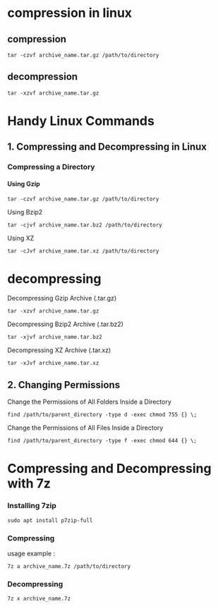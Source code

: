 # compression in linux

## compression

```shell
tar -czvf archive_name.tar.gz /path/to/directory
```

## decompression

```shell
tar -xzvf archive_name.tar.gz
```

# Handy Linux Commands

## 1. Compressing and Decompressing in Linux

### Compressing a Directory

#### Using Gzip

```shell
tar -czvf archive_name.tar.gz /path/to/directory
```

Using Bzip2

```shell
tar -cjvf archive_name.tar.bz2 /path/to/directory
```

Using XZ

```shell
tar -cJvf archive_name.tar.xz /path/to/directory
```

# decompressing

Decompressing Gzip Archive (.tar.gz)

```shell
tar -xzvf archive_name.tar.gz
```

Decompressing Bzip2 Archive (.tar.bz2)

```shell
tar -xjvf archive_name.tar.bz2
```


Decompressing XZ Archive (.tar.xz)

```shell
tar -xJvf archive_name.tar.xz
```

## 2. Changing Permissions

Change the Permissions of All Folders Inside a Directory

```shell
find /path/to/parent_directory -type d -exec chmod 755 {} \;
```

Change the Permissions of All Files Inside a Directory

```shell
find /path/to/parent_directory -type f -exec chmod 644 {} \;
```

# Compressing and Decompressing with 7z

### Installing 7zip

```shell
sudo apt install p7zip-full
```

### Compressing
usage example :

```shell
7z a archive_name.7z /path/to/directory
```

### Decompressing

```shell
7z x archive_name.7z
```








